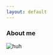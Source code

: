 ```yaml
---
layout: default
---
```


### About me

![huh](https://github.com/notderylong/notderylong.github.io/images/huh.jpg)
